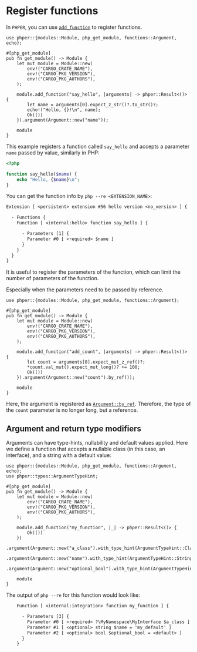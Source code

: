 # Register functions

In `PHPER`, you can use [`add_function`](phper::modules::Module::add_function) to 
register functions.

```rust,no_run
use phper::{modules::Module, php_get_module, functions::Argument, echo};

#[php_get_module]
pub fn get_module() -> Module {
    let mut module = Module::new(
        env!("CARGO_CRATE_NAME"),
        env!("CARGO_PKG_VERSION"),
        env!("CARGO_PKG_AUTHORS"),
    );

    module.add_function("say_hello", |arguments| -> phper::Result<()> {
        let name = arguments[0].expect_z_str()?.to_str()?;
        echo!("Hello, {}!\n", name);
        Ok(())
    }).argument(Argument::new("name"));

    module
}
```

This example registers a function called `say_hello` and accepts a parameter 
`name` passed by value, similarly in PHP:

```php
<?php

function say_hello($name) {
    echo "Hello, {$name}\n";
}
```

You can get the function info by `php --re <EXTENSION_NAME>`:

```txt
Extension [ <persistent> extension #56 hello version <no_version> ] {

  - Functions {
    Function [ <internal:hello> function say_hello ] {

      - Parameters [1] {
        Parameter #0 [ <required> $name ]
      }
    }
  }
}
```

It is useful to register the parameters of the function, which can limit the 
number of parameters of the function.

Especially when the parameters need to be passed by reference.

```rust,no_run
use phper::{modules::Module, php_get_module, functions::Argument};

#[php_get_module]
pub fn get_module() -> Module {
    let mut module = Module::new(
        env!("CARGO_CRATE_NAME"),
        env!("CARGO_PKG_VERSION"),
        env!("CARGO_PKG_AUTHORS"),
    );

    module.add_function("add_count", |arguments| -> phper::Result<()> {
        let count = arguments[0].expect_mut_z_ref()?;
        *count.val_mut().expect_mut_long()? += 100;
        Ok(())
    }).argument(Argument::new("count").by_ref());

    module
}
```

Here, the argument is registered as
[`Argument::by_ref`](phper::functions::Argument::by_ref).  Therefore, the type of
the `count` parameter is no longer long, but a reference.

## Argument and return type modifiers

Arguments can have type-hints, nullability and default values applied. Here we define a function that accepts
a nullable class (in this case, an interface), and a string with a default value:

```rust,no_run
use phper::{modules::Module, php_get_module, functions::Argument, echo};
use phper::types::ArgumentTypeHint;

#[php_get_module]
pub fn get_module() -> Module {
    let mut module = Module::new(
        env!("CARGO_CRATE_NAME"),
        env!("CARGO_PKG_VERSION"),
        env!("CARGO_PKG_AUTHORS"),
    );

    module.add_function("my_function", |_| -> phper::Result<()> {
        Ok(())
    })
    .argument(Argument::new("a_class").with_type_hint(ArgumentTypeHint::ClassEntry(String::from(r"\MyNamespace\MyInterface"))).allow_null())
    .argument(Argument::new("name").with_type_hint(ArgumentTypeHint::String).with_default_value("'my_default'"))
    .argument(Argument::new("optional_bool").with_type_hint(ArgumentTypeHint::Bool).optional());

    module
}
```

The output of `php --re` for this function would look like:

```txt
    Function [ <internal:integration> function my_function ] {

      - Parameters [3] {
        Parameter #0 [ <required> ?\MyNamespace\MyInterface $a_class ]
        Parameter #1 [ <optional> string $name = 'my_default' ]
        Parameter #2 [ <optional> bool $optional_bool = <default> ]
      }
    }
```
